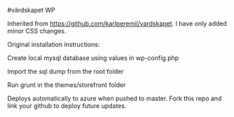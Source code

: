 #värdskapet WP

Inherited from https://github.com/karlperemil/vardskapet. I have only added minor CSS changes.

Original installation instructions:

Create local mysql database using values in wp-config.php

Import the sql dump from the root folder

Run grunt in the themes/storefront folder

Deploys automatically to azure when pushed to master. Fork this repo and link your github to deploy future updates.
